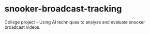 # snooker-broadcast-tracking
College project - Using AI techniques to analyse and evaluate snooker broadcast videos.
